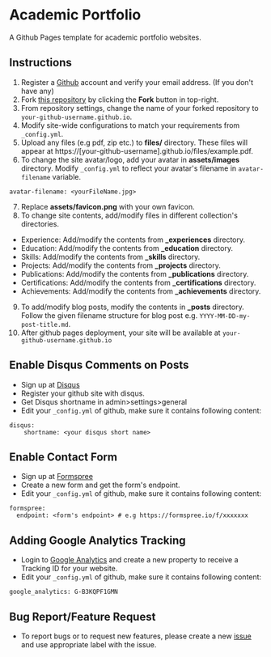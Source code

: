 # Academic Portfolio

A Github Pages template for academic portfolio websites.

## Instructions

1. Register a [Github](https://github.com/) account and verify your email address. (If you don't have any)
2. Fork [this repository](https://github.com/academicportfolio/academicportfolio.github.io) by clicking the **Fork** button in top-right.
3. From repository settings, change the name of your forked repository to `your-github-username.github.io`.
4. Modify site-wide configurations to match your requirements from `_config.yml`.
5. Upload any files (e.g pdf, zip etc.) to **files/** directory. These files will appear at https://[your-github-username].github.io/files/example.pdf.
6. To change the site avatar/logo, add your avatar in **assets/images** directory. Modify `_config.yml` to reflect your avatar's filename in `avatar-filename` variable.
```
avatar-filename: <yourFileName.jpg>
```
7. Replace **assets/favicon.png** with your own favicon.
8. To change site contents, add/modify files in different collection's directories.
  - Experience: Add/modify the contents from **_experiences** directory.
  - Education: Add/modify the contents from **_education** directory.
  - Skills: Add/modify the contents from **_skills** directory.
  - Projects: Add/modify the contents from **_projects** directory.
  - Publications: Add/modify the contents from **_publications** directory.
  - Certifications: Add/modify the contents from **_certifications** directory.
  - Achievements: Add/modify the contents from **_achievements** directory.
9. To add/modify blog posts, modify the contents in **_posts** directory. Follow the given filename structure for blog post e.g. `YYYY-MM-DD-my-post-title.md`.
10. After github pages deployment, your site will be available at `your-github-username.github.io`

## Enable Disqus Comments on Posts

- Sign up at [Disqus](disqus.com)
- Register your github site with disqus.
- Get Disqus shortname in admin>settings>general
- Edit your `_config.yml` of github, make sure it contains following content:
```
disqus:
    shortname: <your disqus short name>
```

## Enable Contact Form
- Sign up at [Formspree](https://formspree.io/)
- Create a new form and get the form's endpoint.
- Edit your `_config.yml` of github, make sure it contains following content:
```
formspree:
  endpoint: <form's endpoint> # e.g https://formspree.io/f/xxxxxxx
```

## Adding Google Analytics Tracking
- Login to [Google Analytics](https://analytics.google.com/) and create a new property to receive a Tracking ID for your website.
- Edit your `_config.yml` of github, make sure it contains following content:
```
google_analytics: G-B3KQPF1GMN
```

## Bug Report/Feature Request
- To report bugs or to request new features, please create a new [issue](https://github.com/academicportfolio/academicportfolio.github.io/issues) and use appropriate label with the issue.